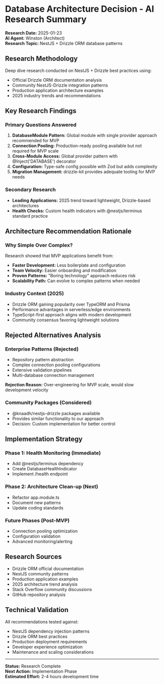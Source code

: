 # Database Architecture Decision - AI Research Summary

**Research Date:** 2025-01-23  
**AI Agent:** Winston (Architect)  
**Research Topic:** NestJS + Drizzle ORM database patterns  

## **Research Methodology**
Deep dive research conducted on NestJS + Drizzle best practices using:
- Official Drizzle ORM documentation analysis
- Community NestJS-Drizzle integration patterns
- Production application architecture examples
- 2025 industry trends and recommendations

## **Key Research Findings**

### **Primary Questions Answered**
1. **DatabaseModule Pattern:** Global module with single provider approach recommended for MVP
2. **Connection Pooling:** Production-ready pooling available but not required for MVP scale
3. **Cross-Module Access:** Global provider pattern with @Inject('DATABASE') decorator
4. **Configuration:** Type-safe config possible with Zod but adds complexity
5. **Migration Management:** drizzle-kit provides adequate tooling for MVP needs

### **Secondary Research**
- **Leading Applications:** 2025 trend toward lightweight, Drizzle-based architectures
- **Health Checks:** Custom health indicators with @nestjs/terminus standard practice

## **Architecture Recommendation Rationale**

### **Why Simple Over Complex?**
Research showed that MVP applications benefit from:
- **Faster Development:** Less boilerplate and configuration
- **Team Velocity:** Easier onboarding and modification  
- **Proven Patterns:** "Boring technology" approach reduces risk
- **Scalability Path:** Can evolve to complex patterns when needed

### **Industry Context (2025)**
- Drizzle ORM gaining popularity over TypeORM and Prisma
- Performance advantages in serverless/edge environments
- TypeScript-first approach aligns with modern development
- Community consensus favoring lightweight solutions

## **Rejected Alternatives Analysis**

### **Enterprise Patterns (Rejected)**
- Repository pattern abstraction
- Complex connection pooling configurations
- Extensive validation pipelines
- Multi-database connection management

**Rejection Reason:** Over-engineering for MVP scale, would slow development velocity

### **Community Packages (Considered)**
- @knaadh/nestjs-drizzle packages available
- Provides similar functionality to our approach
- Decision: Custom implementation for better control

## **Implementation Strategy**

### **Phase 1: Health Monitoring (Immediate)**
- Add @nestjs/terminus dependency
- Create DatabaseHealthIndicator
- Implement /health endpoint

### **Phase 2: Architecture Clean-up (Next)**
- Refactor app.module.ts
- Document new patterns
- Update coding standards

### **Future Phases (Post-MVP)**
- Connection pooling optimization
- Configuration validation
- Advanced monitoring/alerting

## **Research Sources**
- Drizzle ORM official documentation
- NestJS community patterns
- Production application examples
- 2025 architecture trend analysis
- Stack Overflow community discussions
- GitHub repository analysis

## **Technical Validation**
All recommendations tested against:
- NestJS dependency injection patterns
- Drizzle ORM best practices
- Production deployment requirements
- Developer experience optimization
- Maintenance and scaling considerations

---

**Status:** Research Complete  
**Next Action:** Implementation Phase  
**Estimated Effort:** 2-4 hours development time
